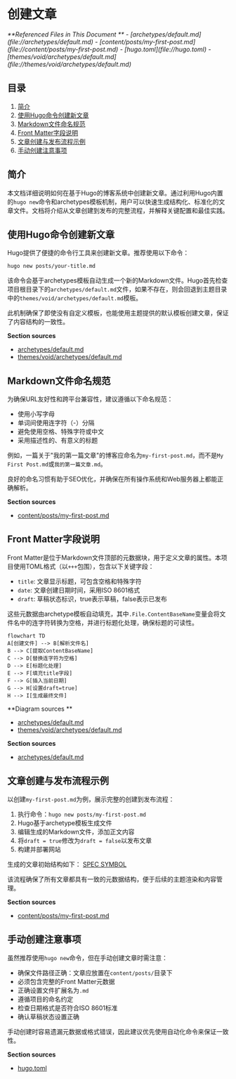 # 创建文章

<cite>
**Referenced Files in This Document **  
- [archetypes/default.md](file://archetypes/default.md)
- [content/posts/my-first-post.md](file://content/posts/my-first-post.md)
- [hugo.toml](file://hugo.toml)
- [themes/void/archetypes/default.md](file://themes/void/archetypes/default.md)
</cite>

## 目录
1. [简介](#简介)
2. [使用Hugo命令创建新文章](#使用hugo命令创建新文章)
3. [Markdown文件命名规范](#markdown文件命名规范)
4. [Front Matter字段说明](#front-matter字段说明)
5. [文章创建与发布流程示例](#文章创建与发布流程示例)
6. [手动创建注意事项](#手动创建注意事项)

## 简介
本文档详细说明如何在基于Hugo的博客系统中创建新文章。通过利用Hugo内置的`hugo new`命令和archetypes模板机制，用户可以快速生成结构化、标准化的文章文件。文档将介绍从文章创建到发布的完整流程，并解释关键配置和最佳实践。

## 使用Hugo命令创建新文章

Hugo提供了便捷的命令行工具来创建新文章。推荐使用以下命令：

```bash
hugo new posts/your-title.md
```

该命令会基于archetypes模板自动生成一个新的Markdown文件。Hugo首先检查项目根目录下的`archetypes/default.md`文件，如果不存在，则会回退到主题目录中的`themes/void/archetypes/default.md`模板。

此机制确保了即使没有自定义模板，也能使用主题提供的默认模板创建文章，保证了内容结构的一致性。

**Section sources**
- [archetypes/default.md](file://archetypes/default.md)
- [themes/void/archetypes/default.md](file://themes/void/archetypes/default.md)

## Markdown文件命名规范

为确保URL友好性和跨平台兼容性，建议遵循以下命名规范：

- 使用小写字母
- 单词间使用连字符（-）分隔
- 避免使用空格、特殊字符或中文
- 采用描述性的、有意义的标题

例如，一篇关于"我的第一篇文章"的博客应命名为`my-first-post.md`，而不是`My First Post.md`或`我的第一篇文章.md`。

良好的命名习惯有助于SEO优化，并确保在所有操作系统和Web服务器上都能正确解析。

**Section sources**
- [content/posts/my-first-post.md](file://content/posts/my-first-post.md)

## Front Matter字段说明

Front Matter是位于Markdown文件顶部的元数据块，用于定义文章的属性。本项目使用TOML格式（以`+++`包围），包含以下关键字段：

- `title`: 文章显示标题，可包含空格和特殊字符
- `date`: 文章创建日期时间，采用ISO 8601格式
- `draft`: 草稿状态标识，true表示草稿，false表示已发布

这些元数据由archetype模板自动填充，其中`.File.ContentBaseName`变量会将文件名中的连字符转换为空格，并进行标题化处理，确保标题的可读性。

```mermaid
flowchart TD
A[创建文件] --> B[解析文件名]
B --> C[提取ContentBaseName]
C --> D[替换连字符为空格]
D --> E[标题化处理]
E --> F[填充title字段]
F --> G[插入当前日期]
G --> H[设置draft=true]
H --> I[生成最终文件]
```

**Diagram sources **
- [archetypes/default.md](file://archetypes/default.md)
- [themes/void/archetypes/default.md](file://themes/void/archetypes/default.md)

**Section sources**
- [archetypes/default.md](file://archetypes/default.md)

## 文章创建与发布流程示例

以创建`my-first-post.md`为例，展示完整的创建到发布流程：

1. 执行命令：`hugo new posts/my-first-post.md`
2. Hugo基于archetype模板生成文件
3. 编辑生成的Markdown文件，添加正文内容
4. 将`draft = true`修改为`draft = false`以发布文章
5. 构建并部署网站

生成的文章初始结构如下：
[SPEC SYMBOL](file://content/posts/my-first-post.md#L0-L9)

该流程确保了所有文章都具有一致的元数据结构，便于后续的主题渲染和内容管理。

**Section sources**
- [content/posts/my-first-post.md](file://content/posts/my-first-post.md)

## 手动创建注意事项

虽然推荐使用`hugo new`命令，但在手动创建文章时需注意：

- 确保文件路径正确：文章应放置在`content/posts/`目录下
- 必须包含完整的Front Matter元数据
- 正确设置文件扩展名为`.md`
- 遵循项目的命名约定
- 检查日期格式是否符合ISO 8601标准
- 确认草稿状态设置正确

手动创建时容易遗漏元数据或格式错误，因此建议优先使用自动化命令来保证一致性。

**Section sources**
- [hugo.toml](file://hugo.toml)